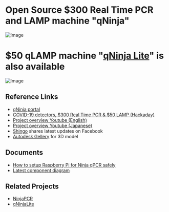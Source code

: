 # Open Source $300 Real Time PCR and LAMP machine "qNinja"

![Image](https://raw.githubusercontent.com/hisashin/Ninja/master/images/photo/Ninja2.jpg)

# $50 qLAMP machine "[qNinja Lite](https://github.com/hisashin/qNinjaLite)" is also available

![Image](https://raw.githubusercontent.com/hisashin/NinjaLite/master/images/photo/LiteOpen.jpg)

## Reference Links
- [qNinja portal](https://qninja.hisa.dev)
- [COVID-19 detectors, $300 Real Time PCR & $50 LAMP (Hackaday)](https://hackaday.io/project/174501-covid-19-detectors-300-real-time-pcr-50-lamp)
- [Project overview Youtube (English)](https://youtu.be/CTHiPsfS8_k)
- [Project overview Youtube (Japanese)](https://www.youtube.com/watch?v=D_qZ6llMb-4)
- [Shingo](https://www.facebook.com/hisakawa) shares latest updates on Facebook
- [Autodesk Gellery](https://gallery.autodesk.com/projects/152314/ninja-qpcr) for 3D model

## Documents
- [How to setup Raspberry Pi for Ninja qPCR safely](doc/setup_raspi.md)
- [Latest component diagram](https://www.facebook.com/hisakawa/posts/10158882870144481)

## Related Projects
- [NinjaPCR](https://github.com/hisashin/NinjaPCR)
- [qNinjaLite](https://github.com/hisashin/qNinjaLite)

